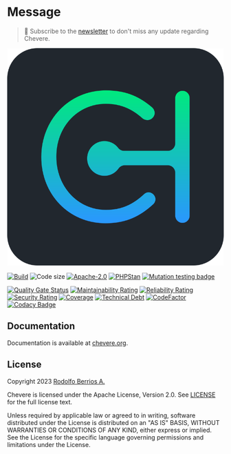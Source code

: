 # Message

> 🔔 Subscribe to the [newsletter](https://chv.to/chevere-newsletter) to don't miss any update regarding Chevere.

![Chevere](chevere.svg)

[![Build](https://img.shields.io/github/actions/workflow/status/chevere/message/test.yml?branch=0.1&style=flat-square)](https://github.com/chevere/message/actions)
![Code size](https://img.shields.io/github/languages/code-size/chevere/message?style=flat-square)
[![Apache-2.0](https://img.shields.io/github/license/chevere/message?style=flat-square)](LICENSE)
[![PHPStan](https://img.shields.io/badge/PHPStan-level%209-blueviolet?style=flat-square)](https://phpstan.org/)
[![Mutation testing badge](https://img.shields.io/endpoint?style=flat-square&url=https%3A%2F%2Fbadge-api.stryker-mutator.io%2Fgithub.com%2Fchevere%2Fmessage%2F0.1)](https://dashboard.stryker-mutator.io/reports/github.com/chevere/message/0.1)

[![Quality Gate Status](https://sonarcloud.io/api/project_badges/measure?project=chevere_message&metric=alert_status)](https://sonarcloud.io/dashboard?id=chevere_message)
[![Maintainability Rating](https://sonarcloud.io/api/project_badges/measure?project=chevere_message&metric=sqale_rating)](https://sonarcloud.io/dashboard?id=chevere_message)
[![Reliability Rating](https://sonarcloud.io/api/project_badges/measure?project=chevere_message&metric=reliability_rating)](https://sonarcloud.io/dashboard?id=chevere_message)
[![Security Rating](https://sonarcloud.io/api/project_badges/measure?project=chevere_message&metric=security_rating)](https://sonarcloud.io/dashboard?id=chevere_message)
[![Coverage](https://sonarcloud.io/api/project_badges/measure?project=chevere_message&metric=coverage)](https://sonarcloud.io/dashboard?id=chevere_message)
[![Technical Debt](https://sonarcloud.io/api/project_badges/measure?project=chevere_message&metric=sqale_index)](https://sonarcloud.io/dashboard?id=chevere_message)
[![CodeFactor](https://www.codefactor.io/repository/github/chevere/message/badge)](https://www.codefactor.io/repository/github/chevere/message)
[![Codacy Badge](https://app.codacy.com/project/badge/Grade/37a9acc4f6bc49b89a898302fc9330f4)](https://app.codacy.com/gh/chevere/message/dashboard)

## Documentation

Documentation is available at [chevere.org](https://chevere.org/).

## License

Copyright 2023 [Rodolfo Berrios A.](https://rodolfoberrios.com/)

Chevere is licensed under the Apache License, Version 2.0. See [LICENSE](LICENSE) for the full license text.

Unless required by applicable law or agreed to in writing, software distributed under the License is distributed on an "AS IS" BASIS, WITHOUT WARRANTIES OR CONDITIONS OF ANY KIND, either express or implied. See the License for the specific language governing permissions and limitations under the License.
